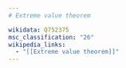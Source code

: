 ```yaml
---
# Extreme value theorem

wikidata: Q752375
msc_classification: "26"
wikipedia_links:
  - "[[Extreme value theorem]]"
---
```

